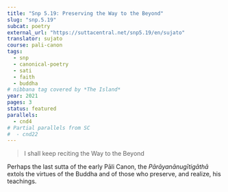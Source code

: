 ```yaml
---
title: "Snp 5.19: Preserving the Way to the Beyond"
slug: "snp.5.19"
subcat: poetry
external_url: "https://suttacentral.net/snp5.19/en/sujato"
translator: sujato
course: pali-canon
tags:
  - snp
  - canonical-poetry
  - sati
  - faith
  - buddha
# nibbana tag covered by *The Island*
year: 2021
pages: 3
status: featured
parallels:
  - cnd4
# Partial parallels from SC
#  - cnd22
---
```


> I shall keep reciting the Way to the Beyond

Perhaps the last sutta of the early Pāli Canon, the *Pārāyanānugītigāthā* extols the virtues of the Buddha and of those who preserve, and realize, his teachings.
